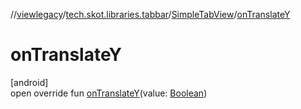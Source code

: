 //[viewlegacy](../../../index.md)/[tech.skot.libraries.tabbar](../index.md)/[SimpleTabView](index.md)/[onTranslateY](on-translate-y.md)

# onTranslateY

[android]\
open override fun [onTranslateY](on-translate-y.md)(value: [Boolean](https://kotlinlang.org/api/latest/jvm/stdlib/kotlin/-boolean/index.html))
